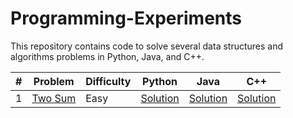 # Programming-Experiments

This repository contains code to solve several data structures and algorithms problems in Python, Java, and C++. 

| # | Problem | Difficulty | Python | Java | C++ |
| --- | --- | --- | --- | --- | --- |
| 1 | [Two Sum](https://leetcode.com/problems/two-sum/) | Easy | [Solution]() | [Solution]() | [Solution]() |